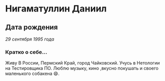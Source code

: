 # Нигаматуллин Даниил 


## **Дата рождения** 

*29 сентября 1995 года*

### Кратко о себе...

Живу В России, Пермский Край, город Чайковский. Учусь в Нетологии на Тестировщика ПО. Люблю музыку, кино ,вкусно покушать и своего маленького собакена 😄.